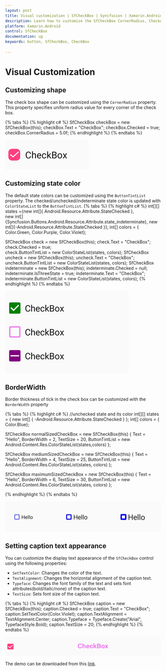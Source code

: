 ```yaml
---
layout: post
title: Visual customization | SfCheckBox | Syncfusion | Xamarin.Android
description: Learn how to customize the SfCheckBox CornerRadius, CheckedColor, UncheckedColor, BorderWidth, and Text.
platform: Xamarin.Android
control: SfCheckBox
documentation: ug 
keywords: button, SfCheckBox, CheckBox

---
```


# Visual Customization

## Customizing shape
The check box shape can be customized using the `CornerRadius` property. This property specifies uniform radius value for every corner of the check box.

{% tabs %}
{% highlight c# %}
SfCheckBox checkBox = new SfCheckBox(this);
checkBox.Text = "CheckBox";
checkBox.Checked = true;
checkBox.CornerRadius = 5.0f;
{% endhighlight %}
{% endtabs %}

![CheckBox CornerRadius](Images/Radius.png)

## Customizing state color
The default state colors can be customized using the `ButtonTintList` property. The checked/unchecked/indeterminate state color is updated with `ColorStateList` to the `ButtonTintList`.
{% tabs %}
{% highlight c# %}
int[][] states ={new int[]{ Android.Resource.Attribute.StateChecked },                            
                new int[]{Syncfusion.Buttons.Android.Resource.Attribute.state_indeterminate},
		new int[]{-Android.Resource.Attribute.StateChecked }};
int[] colors = { Color.Green,  Color.Purple, Color.Violet};

SfCheckBox check = new SfCheckBox(this);
check.Text = "CheckBox";
check.Checked = true;            
check.ButtonTintList = new ColorStateList(states, colors);
SfCheckBox uncheck = new SfCheckBox(this);
uncheck.Text = "CheckBox";            
uncheck.ButtonTintList = new ColorStateList(states, colors);
SfCheckBox indeterminate = new SfCheckBox(this);
indeterminate.Checked = null;
indeterminate.IsThreeState = true;
indeterminate.Text = "CheckBox";
indeterminate.ButtonTintList = new ColorStateList(states, colors);
{% endhighlight %}
{% endtabs %}

![CheckedColor and UncheckedColor in Checkbox](Images/StateColor.png)

## BorderWidth
Border thickness of tick in the check box can be customized with the `BorderWidth` property

{% tabs %}
{% highlight c# %}
//unchecked state and its color
int[][] states = { new int[] { -Android.Resource.Attribute.StateChecked } };
int[] colors = { Color.Blue};

SfCheckBox normalSizedCheckBox = new SfCheckBox(this)
{
Text = "Hello",
BorderWidth = 2,
TextSize = 20,
ButtonTintList = new Android.Content.Res.ColorStateList(states,colors)
};

SfCheckBox mediumSizedCheckBox = new SfCheckBox(this)
{
Text = "Hello",
BorderWidth = 4,
TextSize = 25,
ButtonTintList = new Android.Content.Res.ColorStateList(states, colors)
};

SfCheckBox maximumSizedCheckBox = new SfCheckBox(this)
{
Text = "Hello",
BorderWidth = 6,
TextSize = 30,
ButtonTintList = new Android.Content.Res.ColorStateList(states, colors)
};

{% endhighlight %}
{% endtabs %}

![CheckBox BorderWidth](Images/BorderWidth.png)

## Setting caption text appearance 
You can customize the display text appearance of the `SfCheckBox` control using the following properties:

* `SetTextColor`: Changes the color of the text.
* `TextAlignment`: Changes the horizontal alignment of the caption text.
* `Typeface`: Changes the font family of the text and sets font attributes(bold/italic/none) of the caption text.
* `TextSize`: Sets font size of the caption text.

{% tabs %}
{% highlight c# %}
SfCheckBox caption = new SfCheckBox(this);
caption.Checked = true;
caption.Text = "CheckBox";
caption.SetTextColor(Color.Violet);
caption.TextAlignment = TextAlignment.Center;
caption.Typeface = Typeface.Create("Arial", TypefaceStyle.Bold);
caption.TextSize = 20;
{% endhighlight %}
{% endtabs %}

![CheckBox TextAppearance](Images/CaptionAppearance.png)

The demo can be downloaded from this [link](http://files2.syncfusion.com/Xamarin.Android/Samples/CheckBox_VisualCustomization.zip).